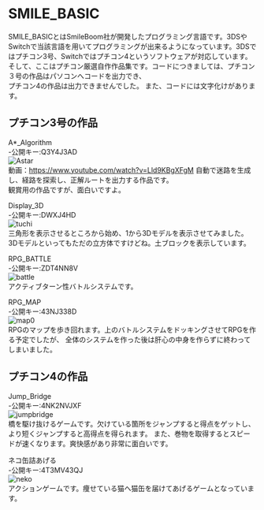 # SMILE_BASIC
SMILE_BASICとはSmileBoom社が開発したプログラミング言語です。3DSやSwitchで当該言語を用いてプログラミングが出来るようになっています。3DSではプチコン3号、Switchではプチコン4というソフトウェアが対応しています。
そして、ここはプチコン厳選自作作品集です。コードにつきましては、プチコン３号の作品はパソコンへコードを出力でき、  
プチコン4の作品は出力できませんでした。
また、コードには文字化けがあります。  


プチコン3号の作品
-----------
A*_Algorithm  
-公開キー:Q3Y4J3AD  
![Astar](https://user-images.githubusercontent.com/83535394/149553715-28770d6c-33a9-42a6-a373-b094593d9e19.jpg)  
動画：<https://www.youtube.com/watch?v=Lld9KBgXFgM>
自動で迷路を生成し、経路を探索し、正解ルートを出力する作品です。  
観賞用の作品ですが、面白いですよ。  



Display_3D  
-公開キー:DWXJ4HD  
![tuchi](https://user-images.githubusercontent.com/83535394/149554432-8cfbaa2c-b1ac-4dcd-919d-c236bf0c3bec.jpg)  
三角形を表示させるところから始め、1から3Dモデルを表示させてみました。
3Dモデルといってもただの立方体ですけどね。土ブロックを表示しています。 



RPG_BATTLE  
-公開キー:ZDT4NN8V   
![battle](https://user-images.githubusercontent.com/83535394/149555427-7cb7b194-feb4-44b1-a91d-3e40a399bb41.jpg)  
アクティブターン性バトルシステムです。


RPG_MAP  
-公開キー:43NJ338D  
![map0](https://user-images.githubusercontent.com/83535394/149556719-40d6aebb-08cd-4d97-8be0-582c1e8ab417.jpg)  
RPGのマップを歩き回れます。上のバトルシステムをドッキングさせてRPGを作る予定でしたが、
全体のシステムを作った後は肝心の中身を作らずに終わってしまいました。


プチコン4の作品
------------
Jump_Bridge  
-公開キー:4NK2NVJXF  
![jumpbridge](https://user-images.githubusercontent.com/83535394/149559874-d974eea8-f2c0-4d8a-8d51-438b89746b04.jpg)  
橋を駆け抜けるゲームです。欠けている箇所をジャンプすると得点をゲットし、より短くジャンプすると高得点を得られます。
また、巻物を取得するとスピードが速くなります。爽快感があり非常に面白いです。


ネコ缶詰あげる  
-公開キー:4T3MV43QJ  
![neko](https://user-images.githubusercontent.com/83535394/149560858-0c74dfde-7ce2-42c8-b6dd-73dda6eabb7d.jpg)  
アクションゲームです。痩せている猫へ猫缶を届けてあげるゲームとなっています。
